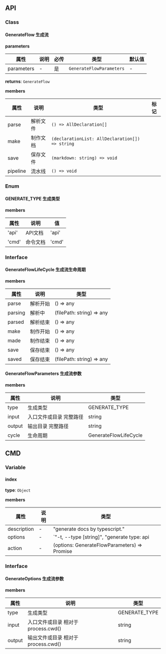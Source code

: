 ## API



### Class



#### GenerateFlow 生成流

**parameters**

| 属性 | 说明  | 必传 | 类型     | 默认值 |
| ---- | ----- | ---- | -------- | ------ |
| parameters   | - | 是   | `GenerateFlowParameters` | -      |

**returns**: `GenerateFlow`


**members**

| 属性 | 说明  | 类型     | 标记     |
| ---- | ----- | -------- | -------- |
| parse    | 解析文件 | `() => AllDeclaration[]` |  |
| make    | 制作文档 | `(declarationList: AllDeclaration[]) => string` |  |
| save    | 保存文件 | `(markdown: string) => void` |  |
| pipeline    | 流水线 | `() => void` |  |



### Enum



#### GENERATE_TYPE 生成类型


**members**

| 属性 | 说明   | 值    |
| ---- | ---- | ------- |
| 'api'    | API文档  | 'api' |
| 'cmd'    | 命令文档  | 'cmd' |



### Interface



#### GenerateFlowLifeCycle 生成流生命周期


**members**

| 属性 | 说明   | 类型    |
| ---- | ---- | ------- |
| parse    | 解析开始  | () => any |
| parsing    | 解析中  | (filePath: string) => any |
| parsed    | 解析结束  | () => any |
| make    | 制作开始  | () => any |
| made    | 制作结束  | () => any |
| save    | 保存结束  | () => any |
| saved    | 保存结束  | (filePath: string) => any |



#### GenerateFlowParameters 生成流参数


**members**

| 属性 | 说明   | 类型    |
| ---- | ---- | ------- |
| type    | 生成类型  | GENERATE_TYPE |
| input    | 入口文件或目录  完整路径  | string |
| output    | 输出目录  完整路径  | string |
| cycle    | 生命周期  | GenerateFlowLifeCycle |



## CMD



### Variable



#### index 

**type**: `Object`


**members**

| 属性 | 说明   | 类型    |
| ---- | ---- | ------- |
| description    | -  | "generate docs by typescript." |
| options    | -  | `"-t, --type [string]", "generate type: api | cmd", "api"`<br />`"-i, --input [string]", "generate file input directory or typescript file, if type is api default is tsconfig input, else default is src/commands."`<br />`"-o, --output [string]", "generate file output directory or markdown file, default is README.md."` |
| action    | -  | (options: GenerateFlowParameters) => Promise<void> |



### Interface



#### GenerateOptions 生成流参数


**members**

| 属性 | 说明   | 类型    |
| ---- | ---- | ------- |
| type    | 生成类型  | GENERATE_TYPE |
| input    | 入口文件或目录  相对于 process.cwd()  | string |
| output    | 输出文件或目录  相对于 process.cwd()  | string |

